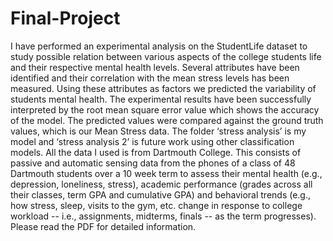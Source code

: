 # Final-Project
I have performed an experimental analysis on the StudentLife dataset to study possible relation between various aspects of the college students life and their respective mental health levels. 
Several attributes have been identified and their correlation with the mean stress levels has been measured. 
Using these attributes as factors we predicted the variability of students mental health. 
The experimental results have been successfully interpreted by the root mean square error value which shows the accuracy of the model. 
The predicted values were compared against the ground truth values, which is our Mean Stress data. 
The folder ‘stress analysis’ is my model and ‘stress analysis 2’ is future work using other classification models. 
All the data I used is from Dartmouth College. 
This consists of passive and automatic sensing data from the phones of a class of 48 Dartmouth students over a 10 week term to assess their mental health (e.g., depression, loneliness, stress), academic performance (grades across all their classes, term GPA and cumulative GPA) and behavioral trends (e.g., how stress, sleep, visits to the gym, etc. change in response to college workload -- i.e., assignments, midterms, finals -- as the term progresses). 
Please read the PDF for detailed information.

